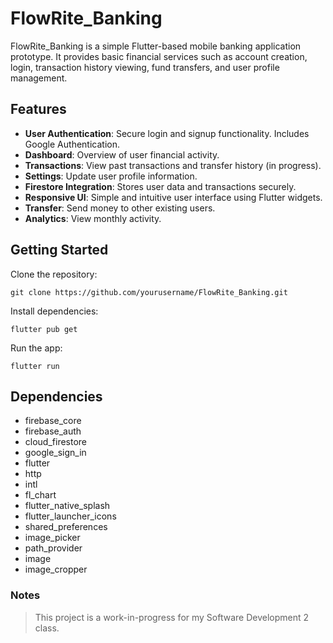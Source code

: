 # FlowRite_Banking

FlowRite_Banking is a simple Flutter-based mobile banking application prototype. It provides basic financial services such as account creation, login, transaction history viewing, fund transfers, and user profile management.

## Features

- **User Authentication**: Secure login and signup functionality. Includes Google Authentication.
- **Dashboard**: Overview of user financial activity.
- **Transactions**: View past transactions and transfer history (in progress).
- **Settings**: Update user profile information.
- **Firestore Integration**: Stores user data and transactions securely.
- **Responsive UI**: Simple and intuitive user interface using Flutter widgets.
- **Transfer**: Send money to other existing users.
- **Analytics**: View monthly activity.

## Getting Started

Clone the repository:
```
git clone https://github.com/yourusername/FlowRite_Banking.git
```
Install dependencies:
```
flutter pub get
```
Run the app:
```
flutter run
```

## Dependencies

- firebase_core
- firebase_auth
- cloud_firestore
- google_sign_in
- flutter
- http
- intl
- fl_chart
- flutter_native_splash
- flutter_launcher_icons
- shared_preferences
- image_picker
- path_provider
- image
- image_cropper

### Notes
> This project is a work-in-progress for my Software Development 2 class.
